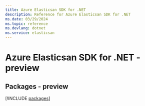 ```yaml
---
title: Azure Elasticsan SDK for .NET
description: Reference for Azure Elasticsan SDK for .NET
ms.date: 03/29/2024
ms.topic: reference
ms.devlang: dotnet
ms.service: elasticsan
---
```

# Azure Elasticsan SDK for .NET - preview
## Packages - preview
[!INCLUDE [packages](elasticsan-index.md)]